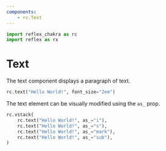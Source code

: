 ```yaml
---
components:
    - rc.Text
---
```


```python exec
import reflex_chakra as rc
import reflex as rx
```

# Text

The text component displays a paragraph of text.

```python demo
rc.text("Hello World!", font_size="2em")
```

The text element can be visually modified using the `as_` prop.

```python demo
rc.vstack(
    rc.text("Hello World!", as_="i"),
    rc.text("Hello World!", as_="s"),
    rc.text("Hello World!", as_="mark"),
    rc.text("Hello World!", as_="sub"),
)
```
